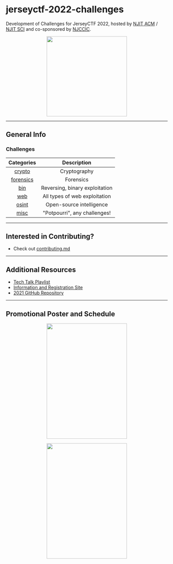# jerseyctf-2022-challenges

Development of Challenges for JerseyCTF 2022, hosted by [NJIT ACM](https://njit.acm.org) / [NJIT SCI](https://sci.njit.edu) and co-sponsored by [NJCCIC](https://www.cyber.nj.gov).

<p align="center"><img src="https://user-images.githubusercontent.com/65144990/154726240-d1eb5f91-ab14-486b-a316-4a3cd08a6ae8.png" width="250" height="250"/></>
 
---

## General Info

### Challenges
| Categories | Description
| :----:     | :-----:
| [crypto](crypto) | Cryptography
| [forensics](forensics) | Forensics
| [bin](bin) | Reversing, binary exploitation 
| [web](web) | All types of web exploitation 
| [osint](osint) | Open-source intelligence
| [misc](misc) | "Potpourri", any challenges! 

---

## Interested in Contributing?
* Check out [contributing.md](.github/contributing.md)

---

## Additional Resources
* [Tech Talk Playlist](https://youtube.com/playlist?list=PLrcTWWy-esnCuaiEMSj6Bst4phnq-Qg6B)
* [Information and Registration Site](https://jerseyctf.com)
* [2021 GitHub Repository](https://github.com/njitacm/jerseyctf-2021-challenges)

---

## Promotional Poster and Schedule
  
<p align="center"><img src="https://user-images.githubusercontent.com/65144990/161452958-77bba8b5-1ffb-41bc-9301-8542df2e5595.png" width="250" height="360"/></>
<p align="center"><img src="https://user-images.githubusercontent.com/65144990/162101427-473eaa40-0e57-45f7-bfcd-a1fb9c6ef870.png" width="250" height="360"/></>
 
 
